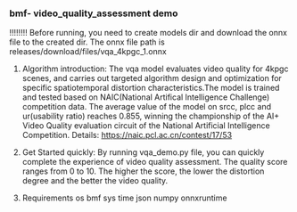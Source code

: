 ### bmf- video_quality_assessment demo
!!!!!!!! Before running, you need to create models dir and download the onnx file to the created dir. The onnx file path is releases/download/files/vqa_4kpgc_1.onnx

1. Algorithm introduction:
The vqa model evaluates video quality for 4kpgc scenes, and carries out targeted algorithm design and optimization for specific spatiotemporal distortion characteristics.The model is trained and tested based on NAIC(National Artifical Intelligence Challenge) competition data. The average value of the model on srcc, plcc and ur(usability ratio) reaches 0.855, winning the championship of the AI+ Video Quality evaluation circuit of the National Artificial Intelligence Competition. Details: https://naic.pcl.ac.cn/contest/17/53

2. Get Started quickly:
By running vqa_demo.py file, you can quickly complete the experience of video quality assessment. The quality score ranges from 0 to 10. The higher the score, the lower the distortion degree and the better the video quality.

4. Requirements
    os
    bmf
    sys
    time
    json
    numpy
    onnxruntime
